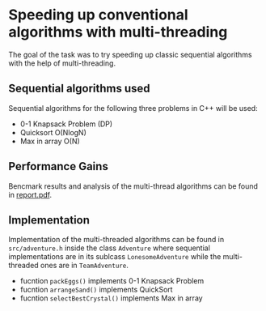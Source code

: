 # Speeding up conventional algorithms with multi-threading

The goal of the task was to try speeding up classic sequential algorithms with the help of multi-threading.

## Sequential algorithms used

Sequential algorithms for the following three problems in C++ will be used:
- 0-1 Knapsack Problem (DP) 
- Quicksort O(NlogN)
- Max in array O(N)

## Performance Gains

Bencmark results and analysis of the multi-thread algorithms can be found in [report.pdf](https://github.com/gavjan/shamans/blob/master/report.pdf).

## Implementation

Implementation of the multi-threaded algorithms can be found in `src/adventure.h` inside the class `Adventure` where sequential implementations are in its sublcass `LonesomeAdventure` while the multi-threaded ones are in `TeamAdventure`.
- fucntion `packEggs()` implements 0-1 Knapsack Problem 
- fucntion `arrangeSand()` implements QuickSort
- fucntion `selectBestCrystal()` implements Max in array
